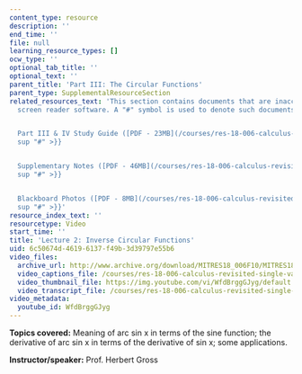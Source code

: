 ```yaml
---
content_type: resource
description: ''
end_time: ''
file: null
learning_resource_types: []
ocw_type: ''
optional_tab_title: ''
optional_text: ''
parent_title: 'Part III: The Circular Functions'
parent_type: SupplementalResourceSection
related_resources_text: 'This section contains documents that are inaccessible to
  screen reader software. A "#" symbol is used to denote such documents.


  Part III & IV Study Guide ([PDF - 23MB](/courses/res-18-006-calculus-revisited-single-variable-calculus-fall-2010/resources/mitres_18_006_study_3_4)){{<
  sup "#" >}}


  Supplementary Notes ([PDF - 46MB](/courses/res-18-006-calculus-revisited-single-variable-calculus-fall-2010/resources/mitres_18_006_supp_notes-1)){{<
  sup "#" >}}


  Blackboard Photos ([PDF - 8MB](/courses/res-18-006-calculus-revisited-single-variable-calculus-fall-2010/resources/mitres_18_006_blackboard-1)){{<
  sup "#" >}}'
resource_index_text: ''
resourcetype: Video
start_time: ''
title: 'Lecture 2: Inverse Circular Functions'
uid: 6c50674d-4619-6137-f49b-3d39797e55b6
video_files:
  archive_url: http://www.archive.org/download/MITRES18_006F10/MITRES18_006F10_26_0302_300k.mp4
  video_captions_file: /courses/res-18-006-calculus-revisited-single-variable-calculus-fall-2010/81e02d0c1cce5fc5b4f67c93edc51d12_WfdBrggGJyg.vtt
  video_thumbnail_file: https://img.youtube.com/vi/WfdBrggGJyg/default.jpg
  video_transcript_file: /courses/res-18-006-calculus-revisited-single-variable-calculus-fall-2010/27536838a044e8c48c59f4ccdf7746f0_WfdBrggGJyg.pdf
video_metadata:
  youtube_id: WfdBrggGJyg
---
```


**Topics covered:** Meaning of arc sin x in terms of the sine function; the derivative of arc sin x in terms of the derivative of sin x; some applications.

**Instructor/speaker:** Prof. Herbert Gross